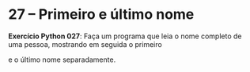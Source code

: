 



# 27 – Primeiro e último nome

**Exercício Python 027**: Faça um programa que leia o nome completo de uma pessoa, mostrando em seguida o primeiro

e o último nome separadamente.


